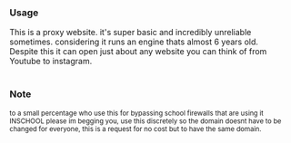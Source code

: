 <h3> Usage </h3>
This is a proxy website. it's super basic and incredibly unreliable sometimes. considering it runs an engine thats almost 6 years old. <br>
Despite this it can open just about any website you can think of from Youtube to instagram.
<br> <br>
<h3> Note </h3>
<small> to a small percentage who use this for bypassing school firewalls that are using it INSCHOOL please im begging you, use this discretely so the domain doesnt have to be changed for everyone, this is a request for no cost but to have the same domain.
</small>
